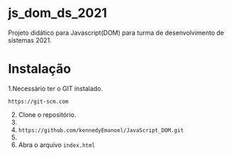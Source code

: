 # js_dom_ds_2021
Projeto didático para Javascript(DOM) para turma de desenvolvimento de sistemas 2021.

# Instalação

1.Necessário ter o GIT instalado.

`https://git-scm.com`

2. Clone o repositório.
3. 
4. `https://github.com/kennedyEmanoel/JavaScript_DOM.git`
5. 
6. Abra o arquivo `index.html`
